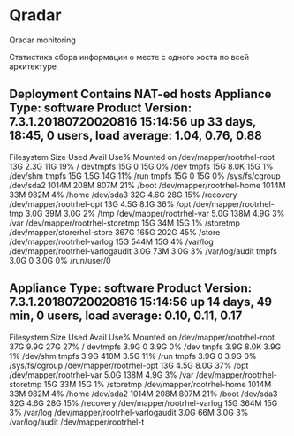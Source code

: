# Qradar
Qradar monitoring  


Статистика сбора информации о месте с одного хоста по всей архитектуре

Deployment Contains NAT-ed hosts
Appliance Type: software Product Version: 7.3.1.20180720020816
15:14:56 up 33 days, 18:45, 0 users, load average: 1.04, 0.76, 0.88
------------------------------------------------------------------------
Filesystem Size Used Avail Use% Mounted on
/dev/mapper/rootrhel-root 13G 2.3G 11G 19% /
devtmpfs 15G 0 15G 0% /dev
tmpfs 15G 8.0K 15G 1% /dev/shm
tmpfs 15G 1.5G 14G 11% /run
tmpfs 15G 0 15G 0% /sys/fs/cgroup
/dev/sda2 1014M 208M 807M 21% /boot
/dev/mapper/rootrhel-home 1014M 33M 982M 4% /home
/dev/sda3 32G 4.6G 28G 15% /recovery
/dev/mapper/rootrhel-opt 13G 4.5G 8.1G 36% /opt
/dev/mapper/rootrhel-tmp 3.0G 39M 3.0G 2% /tmp
/dev/mapper/rootrhel-var 5.0G 138M 4.9G 3% /var
/dev/mapper/rootrhel-storetmp 15G 34M 15G 1% /storetmp
/dev/mapper/storerhel-store 367G 165G 202G 45% /store
/dev/mapper/rootrhel-varlog 15G 544M 15G 4% /var/log
/dev/mapper/rootrhel-varlogaudit 3.0G 73M 3.0G 3% /var/log/audit
tmpfs 3.0G 0 3.0G 0% /run/user/0

Appliance Type: software Product Version: 7.3.1.20180720020816
15:14:56 up 14 days, 49 min, 0 users, load average: 0.10, 0.11, 0.17
------------------------------------------------------------------------
Filesystem Size Used Avail Use% Mounted on
/dev/mapper/rootrhel-root 37G 9.9G 27G 27% /
devtmpfs 3.9G 0 3.9G 0% /dev
tmpfs 3.9G 8.0K 3.9G 1% /dev/shm
tmpfs 3.9G 410M 3.5G 11% /run
tmpfs 3.9G 0 3.9G 0% /sys/fs/cgroup
/dev/mapper/rootrhel-opt 13G 4.5G 8.0G 37% /opt
/dev/mapper/rootrhel-var 5.0G 138M 4.9G 3% /var
/dev/mapper/rootrhel-storetmp 15G 33M 15G 1% /storetmp
/dev/mapper/rootrhel-home 1014M 33M 982M 4% /home
/dev/sda2 1014M 208M 807M 21% /boot
/dev/sda3 32G 4.6G 28G 15% /recovery
/dev/mapper/rootrhel-varlog 15G 364M 15G 3% /var/log
/dev/mapper/rootrhel-varlogaudit 3.0G 66M 3.0G 3% /var/log/audit
/dev/mapper/rootrhel-t
